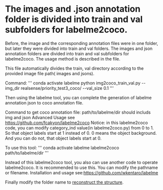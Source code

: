 # The images and .json annotation folder is divided into train and val subfolders for labelme2coco.
Before, the image and the corresponding annotation files were in one folder, but later they were divided into train and val folders. 
The images and json annotation folders are divided into train and val subfolders for labelme2coco. The usage method is described in the file.

This file  automatically divides the train, val directory according to
the provided image file path( images and jsons).

Command:
'''
conda activate labelme
python img2coco_train_val.py --img_dir realsense/priority_test3_coco/ --val_size 0.1
'''

Then using the labelme tool, you can complete the generation of labelme annotation json to coco annotation file.  

Command to get coco annotation file: path/to/labelme/dir should includs img and json
Advanced Usage see https://github.com/fcakyon/labelme2coco 
Notice: in this labelme2coco code, you can modify category_ind value(in labelme2coco.py) from 0 to 1. So that object labels start at 1 instead of 0. 0 means the object background. And you can do not, that object labels start at 0.

To use this tool:
'''
conda activate labelme
labelme2coco path/to/labelme/dir
'''

Instead of this labelme2coco tool, you also can use another code to operate labelme2coco.
It is recommended to use this. You can modify the pathname or filename.
Installation and usage see:https://github.com/wkentaro/labelme 

Finally modify the folder name to [reconstruct the structure](https://github.com/facebookresearch/detectron2/blob/main/datasets/README.md).
